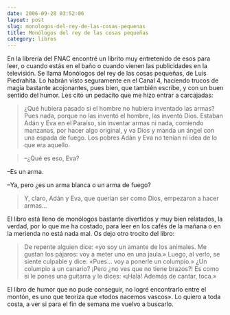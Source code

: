 ```yaml
---
date: 2006-09-28 03:52:06
layout: post
slug: monologos-del-rey-de-las-cosas-pequenas
title: Monólogos del rey de las cosas pequeñas
category: libros
---
```


En la librería del FNAC encontré un librito muy entretenido de esos para leer, o cuando estás en el baño o cuando vienen las publicidades en la televisión. Se llama Monólogos del rey de las cosas pequeñas, de Luis Piedrahita. Lo habrán visto seguramente en el Canal 4, haciendo trucos de magia bastante acojonantes, pues bien, que también escribe, y con un buen sentido del humor. Les cito un pedacito que me hizo entrar a carcajadas:





>

>
> ¿Qué hubiera pasado si el hombre no hubiera inventado las armas? Pues nada, porque no las inventó el hombre, las inventó Dios. Estaban Adán y Eva en el Paraíso, sin inventar armas ni nada, comiendo manzanas, por hacer algo original, y va Dios y manda un ángel con una espada de fuego. Los pobres Adán y Eva no tenían ni idea de lo que era aquello.
>
>


>
> –¿Qué es eso, Eva?  

–Es un arma.  

–Ya, pero ¿es un arma blanca o un arma de fuego?
>
>


>
> Y, claro, Adán y Eva, que querían ser como Dios, empezaron a hacer armas…





El libro está lleno de monólogos bastante divertidos y muy bien relatados, la verdad, por lo que me ha costado, para leer en los cafés de la mañana o en la merienda no está nada mal. Os dejo otro trocito del libro:





> De repente alguien dice: «yo soy un amante de los animales. Me gustan los pájaros: voy a meter uno en una jaula.» Luego, al verlo, se siente culpable y dice: «Pues… voy a ponerle un columpio.» ¿Un columpio a un canario? ¡Pero ¿no ves que no tiene brazos?! Es como si le pones una guitarra y le dices: «¡Hala! Además de cantar, toca.»





El libro de humor que no pude conseguir, no logré encontrarlo entre el montón, es uno que teoriza que «todos nacemos vascos». Lo quiero a toda costa, a ver si para el fin de semana me vuelvo a buscarlo.
